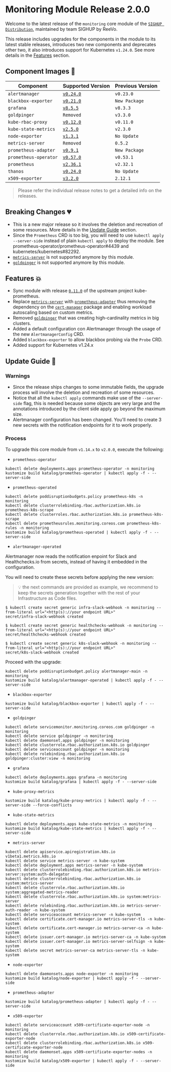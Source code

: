 # Monitoring Module Release 2.0.0

Welcome to the latest release of the `monitoring` core module of the [`SIGHUP Distribution`](https://github.com/sighupio/fury-distribution), maintained by team SIGHUP by ReeVo.

This release includes upgrades for the components in the module to its latest stable releases, introduces two new components and deprecates other two, it also introduces support for Kubernetes `v1.24.0`. See more details in the [Features](#features-) section.

## Component Images 🚢

| Component             | Supported Version                                                                            | Previous Version |
| --------------------- | -------------------------------------------------------------------------------------------- | ---------------- |
| `alertmanager`        | [`v0.24.0`](https://github.com/prometheus/alertmanager/releases/tag/v0.24.0)                 | `v0.23.0`        |
| `blackbox-exporter`   | [`v0.21.0`](https://github.com/prometheus/blackbox_exporter/releases/tag/v0.21.0)            | `New Package`    |
| `grafana`             | [`v8.5.5`](https://github.com/grafana/grafana/releases/tag/v8.5.5)                           | `v8.3.3`         |
| `goldpinger`          | `Removed`                                                                                    | `v3.3.0`         |
| `kube-rbac-proxy`     | [`v0.12.0`](https://github.com/brancz/kube-rbac-proxy/releases/tag/v0.12.0)                  | `v0.11.0`        |
| `kube-state-metrics`  | [`v2.5.0`](https://github.com/kubernetes/kube-state-metrics/releases/tag/v2.5.0)             | `v2.3.0`         |
| `node-exporter`       | [`v1.3.1`](https://github.com/prometheus/node_exporter/releases/tag/v1.3.1)                  | `No Update`      |
| `metrics-server`      | `Removed`                                                                                    | `0.5.2`          |
| `prometheus-adapter`  | [`v0.9.1`](https://github.com/kubernetes-sigs/prometheus-adapter/releases/tag/v0.9.1)        | `New Package`    |
| `prometheus-operator` | [`v0.57.0`](https://github.com/prometheus-operator/prometheus-operator/releases/tag/v0.57.0) | `v0.53.1`        |
| `prometheus`          | [`v2.36.1`](https://github.com/prometheus/prometheus/releases/tag/v2.36.1)                   | `v2.32.1`        |
| `thanos`              | [`v0.24.0`](https://github.com/thanos-io/thanos/releases/tag/v0.24.0)                        | `No Update`      |
| `x509-exporter`       | [`v3.2.0`](https://github.com/enix/x509-certificate-exporter/releases/tag/v3.2.0)            | `2.12.1`         |

> Please refer the individual release notes to get a detailed info on the releases.

## Breaking Changes 💔

- This is a new major release so it involves the deletion and recreation of some resources. More details in the [Update Guide](#update-guide-) section.
- Since the `Prometheus` CRD is too big, you will need to use `kubectl apply --server-side` instead of plain `kubectl apply` to deploy the module. See prometheus-operator/prometheus-operator#4439 and kubernetes/kubernetes#82292.
- [`metrics-server`](https://github.com/kubernetes-sigs/metrics-server) is not supported anymore by this module.
- [`goldpinger`](https://github.com/bloomberg/goldpinger) is not supported anymore by this module.

## Features 💥

- Sync module with release [`0.11.0`](https://github.com/prometheus-operator/kube-prometheus/releases/tag/v0.11.0) of the upstream project kube-prometheus.
- Replace [`metrics-server`](https://github.com/kubernetes-sigs/metrics-server) with [`prometheus-adapter`](https://github.com/kubernetes-sigs/prometheus-adapter) thus removing the dependency on the [`cert-manager`](https://github.com/sighupio/fury-kubernetes-ingress/tree/main/katalog/cert-manager) package and enabling workload autoscaling based on custom metrics.
- Removed [`goldpinger`](https://github.com/bloomberg/goldpinger) that was creating high-cardinality metrics in big clusters.
- Added a default configuration con Alertmanager through the usage of the new `AlertmanagerConfig` CRD.
- Added `blackbox-exporter` to allow blackbox probing via the `Probe` CRD.
- Added support for Kubernetes v1.24.x

## Update Guide 🦮

### Warnings

- Since the release ships changes to some immutable fields, the upgrade process will involve the deletion and recreation of some resources.
- Notice that all the `kubectl apply` commands make use of the `--server-side` flag, this is needed because some objects are very large and the annotations introduced by the client side apply go beyond the maximum size.
- Alertmanager configuration has been changed. You'll need to create 3 new secrets with the notification endpoints for it to work properly.

### Process

To upgrade this core module from `v1.14.x` to `v2.0.0`, execute the following:

- `prometheus-operator`

```shell
kubectl delete deployments.apps prometheus-operator -n monitoring
kustomize build katalog/promethes-operator | kubectl apply -f - --server-side
```

- `prometheus-operated`

```shell
kubectl delete poddisruptionbudgets.policy prometheus-k8s -n monitoring
kubectl delete clusterrolebinding.rbac.authorization.k8s.io prometheus-k8s-scrape
kubectl delete clusterroles.rbac.authorization.k8s.io prometheus-k8s-scrape
kubectl delete prometheusrules.monitoring.coreos.com prometheus-k8s-rules -n monitoring
kustomize build katalog/prometheus-operated | kubectl apply -f - --server-side
```

- `alertmanager-operated`

Alertmanager now reads the notification enpoint for Slack and Healthchecks.io from secrets, instead of having it embedded in the configuration.

You will need to create these secrets before applying the new version:

> 💡 the next commands are provided as example, we recommend to keep the secrets generation together with the rest of your Infrastructure as Code files.

```shell
$ kubectl create secret generic infra-slack-webhook -n monitoring --from-literal url="<http(s)://your endpoint URL>"
secret/infra-slack-webhook created

$ kubectl create secret generic healthchecks-webhook -n monitoring --from-literal url="<http(s)://your endpoint URL>"
secret/healthchecks-webhook created

$ kubectl create secret generic k8s-slack-webhook -n monitoring --from-literal url="<http(s)://your endpoint URL>"
secret/k8s-slack-webhook created
```

Proceed with the upgrade:

```shell
kubectl delete poddisruptionbudget.policy alertmanager-main -n monitoring
kustomize build katalog/alertmanager-operated | kubectl apply -f - --server-side
```

- `blackbox-exporter`

```shell
kustomize build katalog/blackbox-exporter | kubectl apply -f - --server-side
```

- `goldpinger`

```shell
kubectl delete servicemonitor.monitoring.coreos.com goldpinger -n monitoring
kubectl delete service goldpinger -n monitoring
kubectl delete daemonset.apps goldpinger -n monitoring
kubectl delete clusterrole.rbac.authorization.k8s.io goldpinger
kubectl delete serviceaccount goldpinger -n monitoring
kubectl delete rolebinding.rbac.authorization.k8s.io goldpinger:cluster:view -n monitoring
```

- `grafana`

```shell
kubectl delete deployments.apps grafana -n monitoring
kustomize build katalog/grafana | kubectl apply -f - --server-side
```

- `kube-proxy-metrics`

```shell
kustomize build katalog/kube-proxy-metrics | kubectl apply -f - --server-side --force-conflicts
```

- `kube-state-metrics`

```shell
kubectl delete deployments.apps kube-state-metrics -n monitoring
kustomize build katalog/kube-state-metrics | kubectl apply -f - --server-side
```

- `metrics-server`

```shell
kubectl delete apiservice.apiregistration.k8s.io v1beta1.metrics.k8s.io
kubectl delete service metrics-server -n kube-system
kubectl delete deployment.apps metrics-server -n kube-system
kubectl delete clusterrolebinding.rbac.authorization.k8s.io metrics-server:system:auth-delegator
kubectl delete clusterrolebinding.rbac.authorization.k8s.io system:metrics-server
kubectl delete clusterrole.rbac.authorization.k8s.io system:aggregated-metrics-reader
kubectl delete clusterrole.rbac.authorization.k8s.io system:metrics-server
kubectl delete rolebinding.rbac.authorization.k8s.io metrics-server-auth-reader -n kube-system
kubectl delete serviceaccount metrics-server -n kube-system
kubectl delete certificate.cert-manager.io metrics-server-tls -n kube-system
kubectl delete certificate.cert-manager.io metrics-server-ca -n kube-system
kubectl delete issuer.cert-manager.io metrics-server-ca -n kube-system
kubectl delete issuer.cert-manager.io metrics-server-selfsign -n kube-system
kubectl delete secret metrics-server-ca metrics-server-tls -n kube-system
```

- `node-exporter`

```shell
kubectl delete daemonsets.apps node-exporter -n monitoring
kustomize build katalog/node-exporter | kubectl apply -f - --server-side
```

- `prometheus-adapter`

```shell
kustomize build katalog/prometheus-adapter | kubectl apply -f - --server-side
```

- `x509-exporter`

```shell
kubectl delete serviceaccount x509-certificate-exporter-node -n monitoring
kubectl delete clusterrole.rbac.authorization.k8s.io x509-certificate-exporter-node
kubectl delete clusterrolebinding.rbac.authorization.k8s.io x509-certificate-exporter-node
kubectl delete daemonset.apps x509-certificate-exporter-nodes -n monitoring
kustomize build katalog/x509-exporter | kubectl apply -f - --server-side
```
